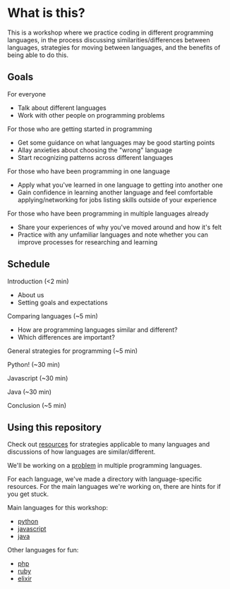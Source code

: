 # What is this?
This is a workshop where we practice coding in different programming languages, in the process discussing similarities/differences between languages, strategies for moving between languages, and the benefits of being able to do this.

## Goals
For everyone
- Talk about different languages
- Work with other people on programming problems

For those who are getting started in programming
- Get some guidance on what languages may be good starting points
- Allay anxieties about choosing the "wrong" language
- Start recognizing patterns across different languages

For those who have been programming in one language
- Apply what you've learned in one language to getting into another one
- Gain confidence in learning another language and feel comfortable applying/networking for jobs listing skills outside of your experience

For those who have been programming in multiple languages already
- Share your experiences of why you've moved around and how it's felt
- Practice with any unfamiliar languages and note whether you can improve processes for researching and learning

## Schedule
Introduction (<2 min)
- About us
- Setting goals and expectations

Comparing languages (~5 min)
- How are programming languages similar and different?
- Which differences are important?

General strategies for programming (~5 min)

Python! (~30 min)

Javascript (~30 min)

Java (~30 min)

Conclusion (~5 min)

## Using this repository
Check out [resources](resources) for strategies applicable to many languages and discussions of how languages are similar/different.

We'll be working on a [problem](problem) in multiple programming languages.

For each language, we've made a directory with language-specific resources. For the main languages we're working on, there are hints for if you get stuck.

Main languages for this workshop:
- [python](python)
- [javascript](javascript)
- [java](java)

Other languages for fun:
- [php](php)
- [ruby](ruby)
- [elixir](elixir)

